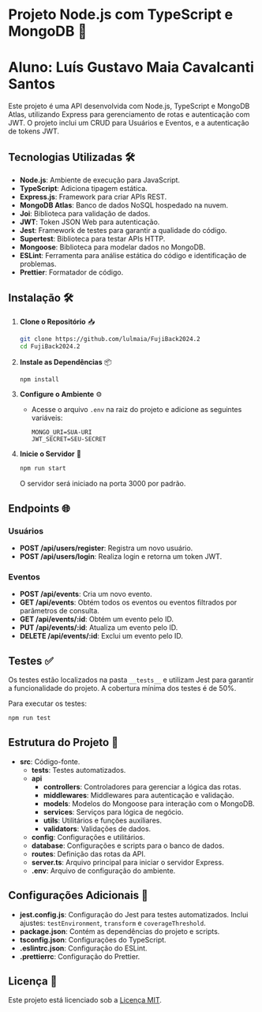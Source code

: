 # Projeto Node.js com TypeScript e MongoDB 🚀
# Aluno: Luís Gustavo Maia Cavalcanti Santos

Este projeto é uma API desenvolvida com Node.js, TypeScript e MongoDB Atlas, utilizando Express para gerenciamento de rotas e autenticação com JWT. O projeto inclui um CRUD para Usuários e Eventos, e a autenticação de tokens JWT.

## Tecnologias Utilizadas 🛠️

- **Node.js**: Ambiente de execução para JavaScript.
- **TypeScript**: Adiciona tipagem estática.
- **Express.js**: Framework para criar APIs REST.
- **MongoDB Atlas**: Banco de dados NoSQL hospedado na nuvem.
- **Joi**: Biblioteca para validação de dados.
- **JWT**: Token JSON Web para autenticação.
- **Jest**: Framework de testes para garantir a qualidade do código.
- **Supertest**: Biblioteca para testar APIs HTTP.
- **Mongoose**: Biblioteca para modelar dados no MongoDB.
- **ESLint**: Ferramenta para análise estática do código e identificação de problemas.
- **Prettier**: Formatador de código.

## Instalação 🛠️

1. **Clone o Repositório** 📥

   ```bash
   git clone https://github.com/lulmaia/FujiBack2024.2
   cd FujiBack2024.2
   ```

2. **Instale as Dependências** 📦

   ```bash
   npm install
   ```

3. **Configure o Ambiente** ⚙️

   - Acesse o arquivo `.env` na raiz do projeto e adicione as seguintes variáveis:

     ```env
     MONGO_URI=SUA-URI
     JWT_SECRET=SEU-SECRET
     ```

4. **Inicie o Servidor** 🚀

   ```bash
   npm run start
   ```

   O servidor será iniciado na porta 3000 por padrão.

## Endpoints 🌐

### Usuários

- **POST /api/users/register**: Registra um novo usuário.
- **POST /api/users/login**: Realiza login e retorna um token JWT.

### Eventos

- **POST /api/events**: Cria um novo evento.
- **GET /api/events**: Obtém todos os eventos ou eventos filtrados por parâmetros de consulta.
- **GET /api/events/:id**: Obtém um evento pelo ID.
- **PUT /api/events/:id**: Atualiza um evento pelo ID.
- **DELETE /api/events/:id**: Exclui um evento pelo ID.

## Testes ✅

Os testes estão localizados na pasta `__tests__` e utilizam Jest para garantir a funcionalidade do projeto. A cobertura mínima dos testes é de 50%.

Para executar os testes:

```bash
npm run test
```

## Estrutura do Projeto 📁

- **src**: Código-fonte.
  - **__tests__**: Testes automatizados.
  - **api**
    - **controllers**: Controladores para gerenciar a lógica das rotas.
    - **middlewares**: Middlewares para autenticação e validação.
    - **models**: Modelos do Mongoose para interação com o MongoDB.
    - **services**: Serviços para lógica de negócio.
    - **utils**: Utilitários e funções auxiliares.
    - **validators**: Validações de dados.
  - **config**: Configurações e utilitários.
  - **database**: Configurações e scripts para o banco de dados.
  - **routes**: Definição das rotas da API.
  - **server.ts**: Arquivo principal para iniciar o servidor Express.
  - **.env**: Arquivo de configuração do ambiente.

## Configurações Adicionais 🔧

- **jest.config.js**: Configuração do Jest para testes automatizados. Inclui ajustes: `testEnvironment`, `transform` e `coverageThreshold`.
- **package.json**: Contém as dependências do projeto e scripts.
- **tsconfig.json**: Configurações do TypeScript.
- **.eslintrc.json**: Configuração do ESLint.
- **.prettierrc**: Configuração do Prettier.

## Licença 📝

Este projeto está licenciado sob a [Licença MIT](LICENSE).
